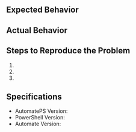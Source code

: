 ## Expected Behavior


## Actual Behavior


## Steps to Reproduce the Problem

  1.
  1.
  1.

## Specifications

  - AutomatePS Version:
  - PowerShell Version:
  - Automate Version: